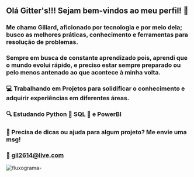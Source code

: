 ## Olá Gitter's!!! Sejam bem-vindos ao meu perfil! 👋

### Me chamo Giliard, aficionado por tecnologia e por meio dela; busco as melhores práticas, conhecimento e ferramentas para resolução de problemas.

### Sempre em busca de constante aprendizado pois, aprendi que o mundo evolui rápido, e preciso estar sempre preparado ou pelo menos antenado ao que acontece à minha volta.

### :computer: Trabalhando em Projetos para solidificar o conhecimento e adquirir experiências em diferentes áreas.

### :mag: Estudando Python :snake: SQL :seedling: e PowerBI

### :flashlight: Precisa de dicas ou ajuda para algum projeto? Me envie uma msg! 

### :email: gil2614@live.com


![fluxograma-](https://user-images.githubusercontent.com/83449614/151663051-34e1423a-7572-4494-b098-a273504ecec4.png)


<!--
**Gil-2130/Gil-2130** is a ✨ _special_ ✨ repository because its `README.md` (this file) appears on your GitHub profile.

Here are some ideas to get you started:

- 🔭 Atualmente trabalhando em projetos
- 🌱 I’m currently learning ...
- 👯 I’m looking to collaborate on ...
- 🤔 I’m looking for help with ...
- 💬 Ask me about ...
- 📫 How to reach me: ...
- 😄 Pronouns: ...
- ⚡ Fun fact: ...
-->
